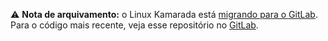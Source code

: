 ⚠️ **Nota de arquivamento:** o Linux Kamarada está [migrando para o GitLab][1]. Para o código mais recente, veja esse repositório no [GitLab][2].

[1]: https://linuxkamarada.com/pt/2021/03/10/linux-kamarada-esta-migrando-para-o-gitlab/
[2]: https://gitlab.com/kamarada/artwork
